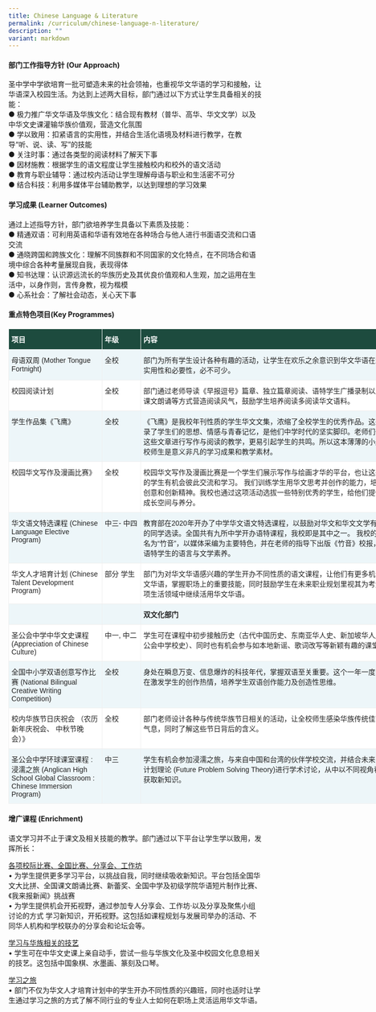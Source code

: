 ```yaml
---
title: Chinese Language & Literature
permalink: /curriculum/chinese-language-n-literature/
description: ""
variant: markdown
---
```

#### 部门工作指导方针 (Our Approach)
圣中学中学欲培育一批可塑造未来的社会领袖，也重视华文华语的学习和接触，让华语深入校园生活。为达到上述两大目标，部门通过以下方式让学生具备相关的技能：<br>
●	极力推广华文华语及华族文化：结合现有教材（普华、高华、华文文学）以及中华文史课灌输华族价值观，营造文化氛围<br>
●	 学以致用：扣紧语言的实用性，并结合生活化语境及材料进行教学，在教导“听、说、读、写”的技能<br>
●	关注时事：通过各类型的阅读材料了解天下事<br>
●	因材施教：根据学生的语文程度让学生接触校内和校外的语文活动<br>
●	教育与职业辅导：通过校内活动让学生理解母语与职业和生活密不可分<br>
●	结合科技：利用多媒体平台辅助教学，以达到理想的学习效果<br>


#### 学习成果 (Learner Outcomes)
通过上述指导方针，部门欲培养学生具备以下素质及技能：<br>
●	精通双语：可利用英语和华语有效地在各种场合与他人进行书面语交流和口语交流<br>
●	通晓跨国和跨族文化：理解不同族群和不同国家的文化特点，在不同场合和语境中综合各种考量展现自我，表现得体<br>
●	 知书达理：认识源远流长的华族历史及其优良价值观和人生观，加之运用在生活中，以身作则，言传身教，视为楷模<br>
●	心系社会：了解社会动态，关心天下事<br>



#### 重点特色项目(Key Programmes)

<table class="tg" style="border-collapse:collapse;border-spacing:0;table-layout: fixed; width: 804px"><colgroup><col style="width: 186px"><col style="width: 77px"><col style="width: 541px"></colgroup>
	<thead>
		<tr>
			<th style="background-color:#1d4b3e;border-color:#efefef;border-style:solid;border-width:1px;color:#FFF;font-family:Arial, sans-serif;font-size:14px;font-weight:bold;overflow:hidden;padding:10px 5px;text-align:left;vertical-align:top;word-break:normal"><span style="font-weight:bold;color:#FFF;background-color:#1d4b3e">项目</span></th>
			<th style="background-color:#1d4b3e;border-color:#efefef;border-style:solid;border-width:1px;color:#FFF;font-family:Arial, sans-serif;font-size:14px;font-weight:bold;overflow:hidden;padding:10px 5px;text-align:left;vertical-align:top;word-break:normal"><span style="font-weight:bold;color:#FFF;background-color:#1d4b3e">年级</span></th>
			<th style="background-color:#1d4b3e;border-color:#efefef;border-style:solid;border-width:1px;color:#FFF;font-family:Arial, sans-serif;font-size:14px;font-weight:bold;overflow:hidden;padding:10px 5px;text-align:left;vertical-align:top;word-break:normal"><span style="font-weight:bold;color:#FFF;background-color:#1d4b3e">内容</span></th></tr></thead>
	<tbody>
		<tr>
			<td style="background-color:#EDF6F9;border-color:#efefef;border-style:solid;border-width:1px;color:#222;font-family:Arial, sans-serif;font-size:14px; overflow:hidden; padding:10px 5px;text-align:left; vertical-align:top;word-break:normal"><span style="color:#222;background-color:#EDF6F9">母语双周 (Mother Tongue Fortnight)</span><br></td>
			<td style="background-color:#EDF6F9;border-color:#efefef;border-style:solid;border-width:1px;color:#222;font-family:Arial, sans-serif;font-size:14px;overflow:hidden;padding:10px 5px;text-align:left;vertical-align:top;word-break:normal"><span style="color:#222;background-color:#EDF6F9">全校</span><br></td>
			<td style="background-color:#EDF6F9;border-color:#efefef;border-style:solid;border-width:1px;color:#222;font-family:Arial, sans-serif;font-size:14px;overflow:hidden;padding:10px 5px;text-align:left;vertical-align:top;word-break:normal"><span style="color:#222;background-color:#EDF6F9">部门为所有学生设计各种有趣的活动，让学生在欢乐之余意识到华文华语在生活中的实用性和必要性，必不可少。</span><br></td>
		</tr>
		<tr>
			<td style="background-color:#FFF;border-color:#efefef;border-style:solid;border-width:1px;color:#222;font-family:Arial, sans-serif;font-size:14px;overflow:hidden;padding:10px 5px;text-align:left;vertical-align:top;word-break:normal"><span style="color:#222;background-color:#FFF">校园阅读计划</span><br></td><td style="background-color:#FFF;border-color:#efefef;border-style:solid;border-width:1px;color:#222;font-family:Arial, sans-serif;font-size:14px;overflow:hidden;padding:10px 5px;text-align:left;vertical-align:top;word-break:normal"><span style="color:#222;background-color:#FFF">全校</span><br></td>
			<td style="background-color:#FFF;border-color:#efefef;border-style:solid;border-width:1px;color:#222;font-family:Arial, sans-serif;font-size:14px;overflow:hidden;padding:10px 5px;text-align:left;vertical-align:top;word-break:normal"><span style="color:#222;background-color:#FFF">部门通过老师导读《早报逗号》篇章、独立篇章阅读、语特学生广播录制以及诗歌和课文朗诵等方式营造阅读风气，鼓励学生培养阅读多阅读华文语料。</span><br></td></tr><tr><td style="background-color:#EDF6F9;border-color:#efefef;border-style:solid;border-width:1px;color:#222;font-family:Arial, sans-serif;font-size:14px;overflow:hidden;padding:10px 5px;text-align:left;vertical-align:top;word-break:normal"><span style="color:#222;background-color:#EDF6F9">学生作品集《飞鹰》</span><br></td>
		<td style="background-color:#EDF6F9;border-color:#efefef;border-style:solid;border-width:1px;color:#222;font-family:Arial, sans-serif;font-size:14px;overflow:hidden;padding:10px 5px;text-align:left;vertical-align:top;word-break:normal"><span style="color:#222;background-color:#EDF6F9">全校</span><br></td>
		<td style="background-color:#EDF6F9;border-color:#efefef;border-style:solid;border-width:1px;color:#222;font-family:Arial, sans-serif;font-size:14px;overflow:hidden;padding:10px 5px;text-align:left;vertical-align:top;word-break:normal"><span style="color:#222;background-color:#EDF6F9">《飞鹰》是我校年刊性质的学生华文文集，浓缩了全校学生的优秀作品。这些作品记录了学生们的思想、情感与青春记忆，是他们中学时代的坚实脚印。老师们也可利用这些文章进行写作与阅读的教学，更易引起学生的共鸣。所以这本薄薄的小册子对我校师生是意义非凡的学习成果和教学素材。</span></td></tr>
		<tr>
			<td style="background-color:#FFF;border-color:#efefef;border-style:solid;border-width:1px;color:#222;font-family:Arial, sans-serif;font-size:14px;overflow:hidden;padding:10px 5px;text-align:left;vertical-align:top;word-break:normal"><span style="color:#222;background-color:#FFF">校园华文写作及漫画比赛》</span><br></td><td style="background-color:#FFF;border-color:#efefef;border-style:solid;border-width:1px;color:#222;font-family:Arial, sans-serif;font-size:14px;overflow:hidden;padding:10px 5px;text-align:left;vertical-align:top;word-break:normal"><span style="color:#222;background-color:#FFF">全校</span><br></td>
			<td style="background-color:#FFF;border-color:#efefef;border-style:solid;border-width:1px;color:#222;font-family:Arial, sans-serif;font-size:14px;overflow:hidden;padding:10px 5px;text-align:left;vertical-align:top;word-break:normal"><span style="color:#222;background-color:#FFF">校园华文写作及漫画比赛是一个学生们展示写作与绘画才华的平台，也让这些有特长的学生有机会彼此交流和学习。 我们训练学生用华文思考并创作的能力，培养他们的创意和创新精神。我校也通过这项活动选拔一些特别优秀的学生，给他们提供更多的成长空间与养分。</span><br></td></tr>
		<tr>
			<td style="background-color:#EDF6F9;border-color:#efefef;border-style:solid;border-width:1px;color:#222;font-family:Arial, sans-serif;font-size:14px;overflow:hidden;padding:10px 5px;text-align:left;vertical-align:top;word-break:normal"><span style="color:#222;background-color:#EDF6F9">华文语文特选课程 (Chinese Language Elective Program) </span></td>
			<td style="background-color:#EDF6F9;border-color:#efefef;border-style:solid;border-width:1px;color:#222;font-family:Arial, sans-serif;font-size:14px;overflow:hidden;padding:10px 5px;text-align:left;vertical-align:top;word-break:normal"><span style="color:#222;background-color:#EDF6F9">中三-
中四
</span><br></td>
			<td style="background-color:#EDF6F9;border-color:#efefef;border-style:solid;border-width:1px;color:#222;font-family:Arial, sans-serif;font-size:14px;overflow:hidden;padding:10px 5px;text-align:left;vertical-align:top;word-break:normal"><span style="color:#222;background-color:#EDF6F9">教育部在2020年开办了中学华文语文特选课程，以鼓励对华文和华文文学有浓厚兴趣的同学选读。全国共有九所中学开办语特课程，我校即是其中之一。 我校的语特课程名为“竹音”，以媒体采编为主要特色，并在老师的指导下出版《竹音》校报，以此提高语特学生的语言与文学素养。 </span></td></tr>
		<tr>
			<td style="background-color:#FFF;border-color:#efefef;border-style:solid;border-width:1px;color:#222;font-family:Arial, sans-serif;font-size:14px;overflow:hidden;padding:10px 5px;text-align:left;vertical-align:top;word-break:normal"><span style="color:#222;background-color:#FFF">华文人才培育计划 (Chinese Talent Development Program)</span></td>
			<td style="background-color:#FFF;border-color:#efefef;border-style:solid;border-width:1px;color:#222;font-family:Arial, sans-serif;font-size:14px;overflow:hidden;padding:10px 5px;text-align:left;vertical-align:top;word-break:normal"><span style="color:#222;background-color:#FFF">部分
学生
</span><br></td>
			<td style="background-color:#FFF;border-color:#efefef;border-style:solid;border-width:1px;color:#222;font-family:Arial, sans-serif;font-size:14px;overflow:hidden;padding:10px 5px;text-align:left;vertical-align:top;word-break:normal"><span style="color:#222;background-color:#FFF">部门为对华文华语感兴趣的学生开办不同性质的语文课程，让他们有更多机会接触华文华语，掌握职场上的重要技能，同时鼓励学生在未来职业规划里视其为考量，在各项生活领域中继续活用华文华语。</span></td>
		</tr>
			<tr>
			<td style="background-color:#EDF6F9;border-color:#efefef;border-style:solid;border-width:1px;color:#222;font-family:Arial, sans-serif;font-size:14px; overflow:hidden; padding:10px 5px;text-align:left; vertical-align:top;word-break:normal"><span style="color:#222;background-color:#EDF6F9">  </span><br></td>
			<td style="background-color:#EDF6F9;border-color:#efefef;border-style:solid;border-width:1px;color:#222;font-family:Arial, sans-serif;font-size:14px;overflow:hidden;padding:10px 5px;text-align:left;vertical-align:top;word-break:normal"><span style="color:#222;background-color:#EDF6F9">  </span><br></td>
			<td style="background-color:#EDF6F9;border-color:#efefef;border-style:solid;border-width:1px;color:#222;font-family:Arial, sans-serif;font-size:14px;overflow:hidden;padding:10px 5px;text-align:left;vertical-align:top;word-break:normal"><span style="color:#222;background-color:#EDF6F9"><b>双文化部门</b></span><br></td>
		</tr>
		<tr>
			<td style="background-color:#FFF;border-color:#efefef;border-style:solid;border-width:1px;color:#222;font-family:Arial, sans-serif;font-size:14px;overflow:hidden;padding:10px 5px;text-align:left;vertical-align:top;word-break:normal"><span style="color:#222;background-color:#FFF">圣公会中学中华文史课程 (Appreciation of Chinese Culture)</span><br></td><td style="background-color:#FFF;border-color:#efefef;border-style:solid;border-width:1px;color:#222;font-family:Arial, sans-serif;font-size:14px;overflow:hidden;padding:10px 5px;text-align:left;vertical-align:top;word-break:normal"><span style="color:#222;background-color:#FFF">中一, 
中二
</span><br></td>
			<td style="background-color:#FFF;border-color:#efefef;border-style:solid;border-width:1px;color:#222;font-family:Arial, sans-serif;font-size:14px;overflow:hidden;padding:10px 5px;text-align:left;vertical-align:top;word-break:normal"><span style="color:#222;background-color:#FFF">学生可在课程中初步接触历史（古代中国历史、东南亚华人史、新加坡华人历史、圣公会中学校史）、同时也有机会参与如本地新谣、歌词改写等新颖有趣的课堂活动。</span><br></td></tr><tr><td style="background-color:#EDF6F9;border-color:#efefef;border-style:solid;border-width:1px;color:#222;font-family:Arial, sans-serif;font-size:14px;overflow:hidden;padding:10px 5px;text-align:left;vertical-align:top;word-break:normal"><span style="color:#222;background-color:#EDF6F9">全国中小学双语创意写作比赛 (National Bilingual Creative Writing Competition)
</span><br></td>
		<td style="background-color:#EDF6F9;border-color:#efefef;border-style:solid;border-width:1px;color:#222;font-family:Arial, sans-serif;font-size:14px;overflow:hidden;padding:10px 5px;text-align:left;vertical-align:top;word-break:normal"><span style="color:#222;background-color:#EDF6F9">全校</span><br></td>
		<td style="background-color:#EDF6F9;border-color:#efefef;border-style:solid;border-width:1px;color:#222;font-family:Arial, sans-serif;font-size:14px;overflow:hidden;padding:10px 5px;text-align:left;vertical-align:top;word-break:normal"><span style="color:#222;background-color:#EDF6F9">身处在瞬息万变、信息爆炸的科技年代，掌握双语至关重要。这个一年一度的比赛旨在激发学生的创作热情，培养学生双语创作能力及创造性思维。</span></td></tr>
		<tr>
			<td style="background-color:#FFF;border-color:#efefef;border-style:solid;border-width:1px;color:#222;font-family:Arial, sans-serif;font-size:14px;overflow:hidden;padding:10px 5px;text-align:left;vertical-align:top;word-break:normal"><span style="color:#222;background-color:#FFF">校内华族节日庆祝会
（农历新年庆祝会、 中秋节晚会）》</span><br></td><td style="background-color:#FFF;border-color:#efefef;border-style:solid;border-width:1px;color:#222;font-family:Arial, sans-serif;font-size:14px;overflow:hidden;padding:10px 5px;text-align:left;vertical-align:top;word-break:normal"><span style="color:#222;background-color:#FFF">全校</span><br></td>
			<td style="background-color:#FFF;border-color:#efefef;border-style:solid;border-width:1px;color:#222;font-family:Arial, sans-serif;font-size:14px;overflow:hidden;padding:10px 5px;text-align:left;vertical-align:top;word-break:normal"><span style="color:#222;background-color:#FFF">部门老师设计各种与传统华族节日相关的活动，让全校师生感染华族传统佳节的愉悦气息，同时了解这些节日背后的含义。</span><br></td></tr>
		<tr>
			<td style="background-color:#EDF6F9;border-color:#efefef;border-style:solid;border-width:1px;color:#222;font-family:Arial, sans-serif;font-size:14px;overflow:hidden;padding:10px 5px;text-align:left;vertical-align:top;word-break:normal"><span style="color:#222;background-color:#EDF6F9">圣公会中学环球课室课程 :   浸濡之旅 (Anglican High School Global Classroom : Chinese Immersion Program) </span></td>
			<td style="background-color:#EDF6F9;border-color:#efefef;border-style:solid;border-width:1px;color:#222;font-family:Arial, sans-serif;font-size:14px;overflow:hidden;padding:10px 5px;text-align:left;vertical-align:top;word-break:normal"><span style="color:#222;background-color:#EDF6F9">中三
</span><br></td>
			<td style="background-color:#EDF6F9;border-color:#efefef;border-style:solid;border-width:1px;color:#222;font-family:Arial, sans-serif;font-size:14px;overflow:hidden;padding:10px 5px;text-align:left;vertical-align:top;word-break:normal"><span style="color:#222;background-color:#EDF6F9">学生有机会参加浸濡之旅，与来自中国和台湾的伙伴学校交流，并结合未来问题解决计划理论 (Future Problem Solving Theory)进行学术讨论，从中以不同视角看待课题，获取新知识。 </span></td></tr>
	</tbody>
</table>

#### 增广课程 (Enrichment)
语文学习并不止于课文及相关技能的教学。部门通过以下平台让学生学以致用，发挥所长：<br>

<u>各项校际比赛、全国比赛、分享会、工作坊</u><br>
•	为学生提供更多学习平台，以挑战自我，同时继续吸收新知识。平台包括全国华文大比拼、全国课文朗诵比赛、新蕾奖、全国中学及初级学院华语短片制作比赛、《我来报新闻》挑战赛<br>
•	为学生提供机会开拓视野，通过参加专人分享会、工作坊·以及分享及聚焦小组讨论的方式
学习新知识，开拓视野。这包括如课程规划与发展司举办的活动、不同华人机构和学校联办的分享会和论坛会等。<br>

<u>学习与华族相关的技艺</u><br>
•	学生可在中华文史课上亲自动手，尝试一些与华族文化及圣中校园文化息息相关的技艺。这包括中国象棋、水墨画、篆刻及口琴。<br>

<u>学习之旅</u><br>
•	部门不仅为华文人才培育计划中的学生开办不同性质的兴趣班，同时也适时让学生通过学习之旅的方式了解不同行业的专业人士如何在职场上灵活运用华文华语。






